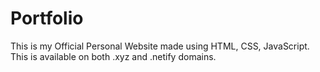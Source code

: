 # Portfolio
This is my Official Personal Website made using HTML, CSS, JavaScript. This is available on both .xyz and .netify domains.
